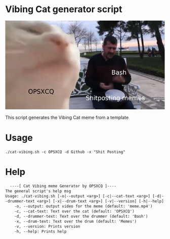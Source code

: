 # Vibing Cat generator script

![cat vibing](./print.png)

This script generates the Vibing Cat meme from a template

# Usage

```shell
./cat-vibing.sh -c OPSXCQ -d Github -x "Shit Posting"
```

# Help

```shell
  ----[ Cat Vibing meme Generator by OPSXCQ ]----
The general script's help msg
Usage: ./cat-vibing.sh [-o|--output <arg>] [-c|--cat-text <arg>] [-d|--drummer-text <arg>] [-x|--drum-text <arg>] [-v|--version] [-h|--help]
	-o, --output: output video for the meme (default: 'meme.mp4')
	-c, --cat-text: Text over the cat (default: 'OPSXCQ')
	-d, --drummer-text: Text over the drummer (default: 'Bash')
	-x, --drum-text: Text over the drum (default: 'Memes')
	-v, --version: Prints version
	-h, --help: Prints help
```
